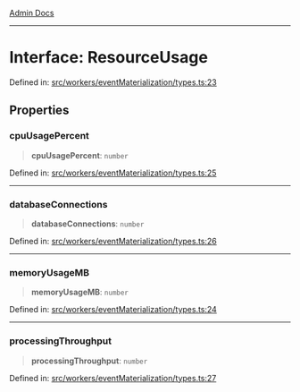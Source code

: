 [Admin Docs](/)

***

# Interface: ResourceUsage

Defined in: [src/workers/eventMaterialization/types.ts:23](https://github.com/gautam-divyanshu/talawa-api/blob/22f85ff86fcf5f38b53dcdb9fe90ab33ea32d944/src/workers/eventMaterialization/types.ts#L23)

## Properties

### cpuUsagePercent

> **cpuUsagePercent**: `number`

Defined in: [src/workers/eventMaterialization/types.ts:25](https://github.com/gautam-divyanshu/talawa-api/blob/22f85ff86fcf5f38b53dcdb9fe90ab33ea32d944/src/workers/eventMaterialization/types.ts#L25)

***

### databaseConnections

> **databaseConnections**: `number`

Defined in: [src/workers/eventMaterialization/types.ts:26](https://github.com/gautam-divyanshu/talawa-api/blob/22f85ff86fcf5f38b53dcdb9fe90ab33ea32d944/src/workers/eventMaterialization/types.ts#L26)

***

### memoryUsageMB

> **memoryUsageMB**: `number`

Defined in: [src/workers/eventMaterialization/types.ts:24](https://github.com/gautam-divyanshu/talawa-api/blob/22f85ff86fcf5f38b53dcdb9fe90ab33ea32d944/src/workers/eventMaterialization/types.ts#L24)

***

### processingThroughput

> **processingThroughput**: `number`

Defined in: [src/workers/eventMaterialization/types.ts:27](https://github.com/gautam-divyanshu/talawa-api/blob/22f85ff86fcf5f38b53dcdb9fe90ab33ea32d944/src/workers/eventMaterialization/types.ts#L27)
